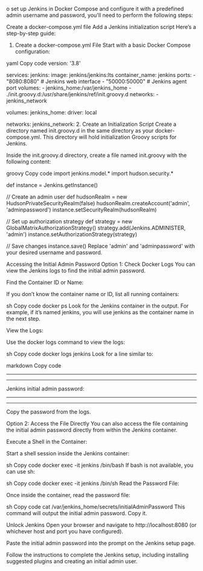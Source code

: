 o set up Jenkins in Docker Compose and configure it with a predefined admin username and password, you'll need to perform the following steps:

Create a docker-compose.yml file
Add a Jenkins initialization script
Here’s a step-by-step guide:

1. Create a docker-compose.yml File
Start with a basic Docker Compose configuration:

yaml
Copy code
version: '3.8'

services:
  jenkins:
    image: jenkins/jenkins:lts
    container_name: jenkins
    ports:
      - "8080:8080"  # Jenkins web interface
      - "50000:50000" # Jenkins agent port
    volumes:
      - jenkins_home:/var/jenkins_home
      - ./init.groovy.d:/usr/share/jenkins/ref/init.groovy.d
    networks:
      - jenkins_network

volumes:
  jenkins_home:
    driver: local

networks:
  jenkins_network:
2. Create an Initialization Script
Create a directory named init.groovy.d in the same directory as your docker-compose.yml. This directory will hold initialization Groovy scripts for Jenkins.

Inside the init.groovy.d directory, create a file named init.groovy with the following content:

groovy
Copy code
import jenkins.model.*
import hudson.security.*

def instance = Jenkins.getInstance()

// Create an admin user
def hudsonRealm = new HudsonPrivateSecurityRealm(false)
hudsonRealm.createAccount('admin', 'adminpassword')
instance.setSecurityRealm(hudsonRealm)

// Set up authorization strategy
def strategy = new GlobalMatrixAuthorizationStrategy()
strategy.add(Jenkins.ADMINISTER, 'admin')
instance.setAuthorizationStrategy(strategy)

// Save changes
instance.save()
Replace 'admin' and 'adminpassword' with your desired username and password.

Accessing the Initial Admin Password
Option 1: Check Docker Logs
You can view the Jenkins logs to find the initial admin password.

Find the Container ID or Name:

If you don’t know the container name or ID, list all running containers:

sh
Copy code
docker ps
Look for the Jenkins container in the output. For example, if it’s named jenkins, you will use jenkins as the container name in the next step.

View the Logs:

Use the docker logs command to view the logs:

sh
Copy code
docker logs jenkins
Look for a line similar to:

markdown
Copy code
*****************************************************
*************************************************************
Jenkins initial admin password: <your-password-here>
*************************************************************
*************************************************************
Copy the password from the logs.

Option 2: Access the File Directly
You can also access the file containing the initial admin password directly from within the Jenkins container.

Execute a Shell in the Container:

Start a shell session inside the Jenkins container:

sh
Copy code
docker exec -it jenkins /bin/bash
If bash is not available, you can use sh:

sh
Copy code
docker exec -it jenkins /bin/sh
Read the Password File:

Once inside the container, read the password file:

sh
Copy code
cat /var/jenkins_home/secrets/initialAdminPassword
This command will output the initial admin password. Copy it.

Unlock Jenkins
Open your browser and navigate to http://localhost:8080 (or whichever host and port you have configured).

Paste the initial admin password into the prompt on the Jenkins setup page.

Follow the instructions to complete the Jenkins setup, including installing suggested plugins and creating an initial admin user.
